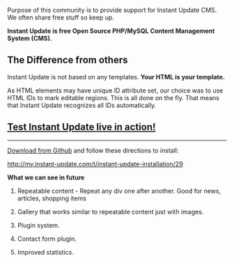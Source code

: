 Purpose of this community is to provide support for Instant Update CMS. We often share free stuff so keep up.

**Instant Update is free Open Source PHP/MySQL Content Management System (CMS).** 

The Difference from others
--------------

Instant Update is not based on any templates. **Your HTML is your template.** 

As HTML elements may have unique ID attribute set, our choice was to use HTML IDs to mark editable regions. This is all done on the fly. That means that Instant Update recognizes all IDs automatically.




[Test Instant Update live in action!][1]
-----------------------


----------


[Download from Github][2] and follow these directions to install:

http://my.instant-update.com/t/instant-update-installation/29


**What we can see in future**

1. Repeatable content - Repeat any div one after another. Good for news, articles, shopping items

2. Gallery that works similar to repeatable content just with images.
 
3. Plugin system.
 
4. Contact form plugin.

5. Improved statistics.


  [1]: http://instant-update.com/cms/
  [2]: https://github.com/InstantUpdate/CMS/archive/master.zip
